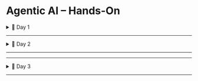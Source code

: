 # Agentic AI – Hands-On

<details>
<summary>📅 Day 1</summary>

## ✅ Day 1 Activities
- Discussed **Cloud vs Local models**
- Called the **Ollama API** using `curl`
- Called the **OpenAI API** using `curl`
- Created the framework from scratch
- Successfully ran the `agents.testcase_agent`

## 💡 Prerequisites
Before running the agent, set up the environment:

```bash
python -m venv venv
pip install -r requirements.txt
python -m src.agents.testcase_agent --input data/requirements/login.txt
```

##  🚀  Output
![Project Screenshot](./images/day1.1.png)

## CMD-compatible curl command to test Ollama

```
curl http://localhost:11434/api/generate -d "{ \"model\": \"mistral:latest\", \"prompt\": \"Explain what is regression testing in simple terms.\", \"raw\": true, \"stream\": false }"
```

![Project Screenshot](./images/day1.2.png)


### Assignment for edgecase_agent is completed

![Project Screenshot](./images/day1.3.png)

</details>

---

<details>
<summary>📅 Day 2</summary>

### ✅ Key Learnings
- 

### 🚀 Hands-on
- 

### 💡 Notes
- 

</details>

---

---

<details>
<summary>📅 Day 3</summary>

### ✅ Key Learnings
- 

### 🚀 Hands-on
- 

### 💡 Notes
- 

</details>

---